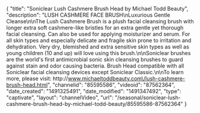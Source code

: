 {
    "title": "Soniclear Lush Cashmere Brush Head by Michael Todd Beauty",
    "description": "LUSH CASHMERE FACE BRUSH\nLuxurious Gentle Cleanse\n\nThe Lush Cashmere Brush is a plush facial cleansing brush with longer extra soft cashmere-like bristles for an extra gentle yet thorough facial cleansing. Can also be used for applying moisturizer and serum. For all skin types and especially delicate and fragile skin  prone to irritation and dehydration. Very dry, blemished and extra sensitive skin types as well as young children (10 and up) will love using this brush.\n\nSoniclear brushes are the world's first antimicrobial sonic skin cleansing brushes to guard against stain and odor causing bacteria. Brush Head compatible with all Soniclear facial cleansing devices except Soniclear Classic.\n\nTo learn more, please visit: http:\/\/www.michaeltoddbeauty.com\/lush-cashmere-brush-head.html",
    "channelid": "85595586",
    "videoid": "87562364",
    "date_created": "1491325491",
    "date_modified": "1491347492",
    "type": "captivate",
    "layout": "channelVideo",
    "url": "\/seasonal\/soniclear-lush-cashmere-brush-head-by-michael-todd-beauty\/85595586-87562364"
}